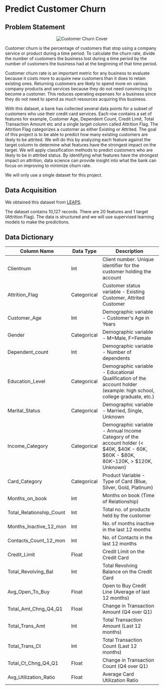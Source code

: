 # Predict Customer Churn
## Problem Statement
<p align="center"><img src="https://github.com/dgitts/predict-customer-churn/blob/feature/problem_statement/assets/images/istockphoto-913722522-170667a2.jpg" alt="Customer Churn Cover" title="Customer Churn Cover" style="max-width:100%;"></p>

Customer churn is the percentage of customers that stop using a company service or product during a time period.
To calculate the churn rate, divide the number of customers the business lost during a time period by the number of customers the business had at the beginning of that time period.

Customer churn rate is an important metric for any business to evaluate because it costs more to acquire new customers than it does to retain existing ones. Returning customers are likely to spend more on various company products and services because they do not need convincing to become a customer. This reduces operating expenses for a business since they do not need to spend as much resources acquiring this business.

With this dataset, a bank has collected several data points for a subset of customers who use their credit card services. Each row contains a set of features for example, Customer Age, Dependent Count, Credit Limit, Total Transaction Amount etc and a single target column called Attrition Flag. The Attrition Flag categorizes a customer as either Existing or Attrited.
The goal of this project is to be able to predict how many existing customers are likely to be attrited. We will do this by analyzing each feature against the target column to determine what features have the strongest impact on the target. We will apply classification methods to predict customers who are likely to be in attrited status.
By identifying what features have the strongest impact on attrition, data science can provide insight into what the bank can focus on improving to minimize churn rate.

We will only use a single dataset for this project.
## Data Acquisition
We obtained this dataset from <a href="https://leapsapp.analyttica.com/cases/11" target="_blank">LEAPS</a>.

The dataset contains 10,127 records. There are 20 features and 1 target (Attrition Flag).
The data is structured and we will use supervised learning models to make the predictions.
## Data Dictionary
| Column Name              | Data Type   | Description                                                                                                                         |
|--------------------------|-------------|-------------------------------------------------------------------------------------------------------------------------------------|
| Clientnum                | Int         | Client number. Unique identifier for the customer holding the account                                                               |
| Attrition_Flag           | Categorical | Customer status variable - Existing Customer, Attrited Customer                                                                     |
| Customer_Age             | Int         | Demographic variable - Customer's Age in Years                                                                                      |
| Gender                   | Categorical | Demographic variable - M=Male, F=Female                                                                                             |
| Dependent_count          | Int         | Demographic variable - Number of dependents                                                                                         |
| Education_Level          | Categorical | Demographic variable - Educational Qualification of the account holder (example: high school, college graduate, etc.)               |
| Marital_Status           | Categorical | Demographic variable - Married, Single, Unknown                                                                                     |
| Income_Category          | Categorical | Demographic variable - Annual Income Category of the account holder (< $40K, $40K - 60K, $60K - $80K, $80K-$120K, > $120K, Unknown) |
| Card_Category            | Categorical | Product Variable - Type of Card (Blue, Silver, Gold, Platinum)                                                                      |
| Months_on_book           | Int         | Months on book (Time of Relationship)                                                                                               |
| Total_Relationship_Count | Int         | Total no. of products held by the customer                                                                                          |
| Months_Inactive_12_mon   | Int         | No. of months inactive in the last 12 months                                                                                        |
| Contacts_Count_12_mon    | Int         | No. of Contacts in the last 12 months                                                                                               |
| Credit_Limit             | Float       | Credit Limit on the Credit Card                                                                                                     |
| Total_Revolving_Bal      | Int         | Total Revolving Balance on the Credit Card                                                                                          |
| Avg_Open_To_Buy          | Float       | Open to Buy Credit Line (Average of last 12 months)                                                                                 |
| Total_Amt_Chng_Q4_Q1     | Float       | Change in Transaction Amount (Q4 over Q1)                                                                                           |
| Total_Trans_Amt          | Int         | Total Transaction Amount (Last 12 months)                                                                                           |
| Total_Trans_Ct           | Int         | Total Transaction Count (Last 12 months)                                                                                            |
| Total_Ct_Chng_Q4_Q1      | Float       | Change in Transaction Count (Q4 over Q1)                                                                                            |
| Avg_Utilization_Ratio    | Float       | Average Card Utilization Ratio                                                                                                      |